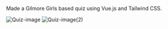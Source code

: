 Made a Gilmore Girls based quiz using Vue.js and Tailwind CSS.

![Quiz-image](https://user-images.githubusercontent.com/69745012/210903388-6ad19967-cd82-4719-8ff4-03cd09c81440.PNG)
![Quiz-image(2)](https://user-images.githubusercontent.com/69745012/210903497-37eb52c7-3e7d-4979-8e01-dd346b65f8e2.PNG)

